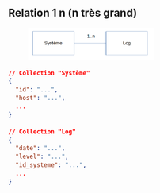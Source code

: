 
## Relation 1 n (n très grand)

<figure>
    <img src="resources/relation_1_n_tres_grand.png" alt="Relation 1 n (n très grand)" width="60%"/>
</figure>

```json
// Collection "Système"
{
  "id": "...",
  "host": "...",
  ...
}

// Collection "Log"
{
  "date": "...",
  "level": "...",
  "id_systeme": "...",
  ...
}
```
